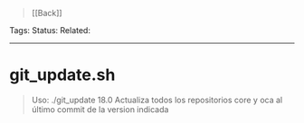 > [[Back]]

Tags: 
Status: 
Related: 

___

# git_update.sh

> Uso: ./git_update 18.0
> Actualiza todos los repositorios core y oca al último commit de la version indicada
